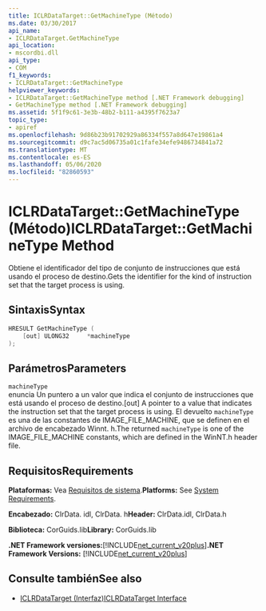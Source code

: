 ```yaml
---
title: ICLRDataTarget::GetMachineType (Método)
ms.date: 03/30/2017
api_name:
- ICLRDataTarget.GetMachineType
api_location:
- mscordbi.dll
api_type:
- COM
f1_keywords:
- ICLRDataTarget::GetMachineType
helpviewer_keywords:
- ICLRDataTarget::GetMachineType method [.NET Framework debugging]
- GetMachineType method [.NET Framework debugging]
ms.assetid: 5f1f9c61-3e3b-48b2-b111-a4395f7623a7
topic_type:
- apiref
ms.openlocfilehash: 9d86b23b91702929a86334f557a8d647e19861a4
ms.sourcegitcommit: d9c7ac5d06735a01c1fafe34efe9486734841a72
ms.translationtype: MT
ms.contentlocale: es-ES
ms.lasthandoff: 05/06/2020
ms.locfileid: "82860593"
---
```

# <a name="iclrdatatargetgetmachinetype-method"></a><span data-ttu-id="994a7-102">ICLRDataTarget::GetMachineType (Método)</span><span class="sxs-lookup"><span data-stu-id="994a7-102">ICLRDataTarget::GetMachineType Method</span></span>
<span data-ttu-id="994a7-103">Obtiene el identificador del tipo de conjunto de instrucciones que está usando el proceso de destino.</span><span class="sxs-lookup"><span data-stu-id="994a7-103">Gets the identifier for the kind of instruction set that the target process is using.</span></span>  
  
## <a name="syntax"></a><span data-ttu-id="994a7-104">Sintaxis</span><span class="sxs-lookup"><span data-stu-id="994a7-104">Syntax</span></span>  
  
```cpp  
HRESULT GetMachineType (  
    [out] ULONG32     *machineType  
);  
```  
  
## <a name="parameters"></a><span data-ttu-id="994a7-105">Parámetros</span><span class="sxs-lookup"><span data-stu-id="994a7-105">Parameters</span></span>  
 `machineType`  
 <span data-ttu-id="994a7-106">enuncia Un puntero a un valor que indica el conjunto de instrucciones que está usando el proceso de destino.</span><span class="sxs-lookup"><span data-stu-id="994a7-106">[out] A pointer to a value that indicates the instruction set that the target process is using.</span></span> <span data-ttu-id="994a7-107">El devuelto `machineType` es una de las constantes de IMAGE_FILE_MACHINE, que se definen en el archivo de encabezado Winnt. h.</span><span class="sxs-lookup"><span data-stu-id="994a7-107">The returned `machineType` is one of the IMAGE_FILE_MACHINE constants, which are defined in the WinNT.h header file.</span></span>  
  
## <a name="requirements"></a><span data-ttu-id="994a7-108">Requisitos</span><span class="sxs-lookup"><span data-stu-id="994a7-108">Requirements</span></span>  
 <span data-ttu-id="994a7-109">**Plataformas:** Vea [Requisitos de sistema](../../get-started/system-requirements.md).</span><span class="sxs-lookup"><span data-stu-id="994a7-109">**Platforms:** See [System Requirements](../../get-started/system-requirements.md).</span></span>  
  
 <span data-ttu-id="994a7-110">**Encabezado:** ClrData. idl, ClrData. h</span><span class="sxs-lookup"><span data-stu-id="994a7-110">**Header:** ClrData.idl, ClrData.h</span></span>  
  
 <span data-ttu-id="994a7-111">**Biblioteca:** CorGuids.lib</span><span class="sxs-lookup"><span data-stu-id="994a7-111">**Library:** CorGuids.lib</span></span>  
  
 <span data-ttu-id="994a7-112">**.NET Framework versiones:**[!INCLUDE[net_current_v20plus](../../../../includes/net-current-v20plus-md.md)]</span><span class="sxs-lookup"><span data-stu-id="994a7-112">**.NET Framework Versions:** [!INCLUDE[net_current_v20plus](../../../../includes/net-current-v20plus-md.md)]</span></span>  
  
## <a name="see-also"></a><span data-ttu-id="994a7-113">Consulte también</span><span class="sxs-lookup"><span data-stu-id="994a7-113">See also</span></span>

- [<span data-ttu-id="994a7-114">ICLRDataTarget (Interfaz)</span><span class="sxs-lookup"><span data-stu-id="994a7-114">ICLRDataTarget Interface</span></span>](iclrdatatarget-interface.md)
